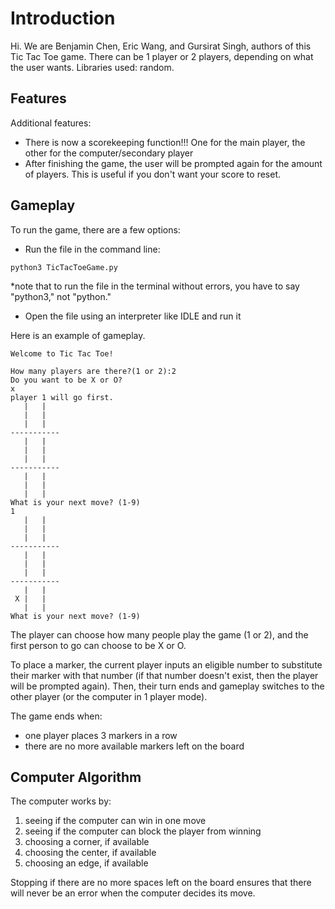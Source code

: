 # Introduction

Hi. We are Benjamin Chen, Eric Wang, and Gursirat Singh, authors of this Tic Tac Toe game. There can be 1 player or 2 players, depending on what the user wants. Libraries used: random.

## Features
Additional features:
- There is now a scorekeeping function!!! One for the main player, the other for the computer/secondary player
- After finishing the game, the user will be prompted again for the amount of players. This is useful if you don't want your score to reset.

## Gameplay

To run the game, there are a few options:
- Run the file in the command line:

```python3 TicTacToeGame.py```


*note that to run the file in the terminal without errors, you have to say "python3," not "python."
- Open the file using an interpreter like IDLE and run it

Here is an example of gameplay.

```
Welcome to Tic Tac Toe!

How many players are there?(1 or 2):2
Do you want to be X or O?
x
player 1 will go first.
   |   |
   |   |  
   |   |
-----------
   |   |
   |   |  
   |   |
-----------
   |   |
   |   |  
   |   |
What is your next move? (1-9)
1
   |   |
   |   |  
   |   |
-----------
   |   |
   |   |  
   |   |
-----------
   |   |
 X |   |  
   |   |
What is your next move? (1-9)
```
The player can choose how many people play the game (1 or 2), and the first person to go can choose to be X or O.

To place a marker, the current player inputs an eligible number to substitute their marker with that number (if that number doesn't exist, then the player will be prompted again). Then, their turn ends and gameplay switches to the other player (or the computer in 1 player mode).

The game ends when:
- one player places 3 markers in a row
- there are no more available markers left on the board

## Computer Algorithm

The computer works by:
1. seeing if the computer can win in one move
2. seeing if the computer can block the player from winning
3. choosing a corner, if available
4. choosing the center, if available
5. choosing an edge, if available

Stopping if there are no more spaces left on the board ensures that there will never be an error when the computer decides its move.
